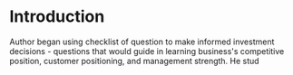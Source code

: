 # Introduction
Author began using checklist of question to make informed investment decisions - questions that would guide in learning business's competitive position, customer positioning, and management strength. He stud
<!--stackedit_data:
eyJoaXN0b3J5IjpbMTYxMDUwOTA5OSwtMTg3NzgyNjgyNl19
-->
